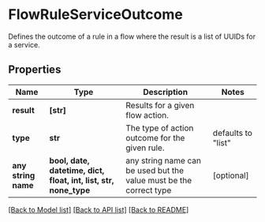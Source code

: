 # FlowRuleServiceOutcome

Defines the outcome of a rule in a flow where the result is a list of UUIDs for a service.

## Properties
Name | Type | Description | Notes
------------ | ------------- | ------------- | -------------
**result** | **[str]** | Results for a given flow action. | 
**type** | **str** | The type of action outcome for the given rule. | defaults to "list"
**any string name** | **bool, date, datetime, dict, float, int, list, str, none_type** | any string name can be used but the value must be the correct type | [optional]

[[Back to Model list]](../README.md#documentation-for-models) [[Back to API list]](../README.md#documentation-for-api-endpoints) [[Back to README]](../README.md)


